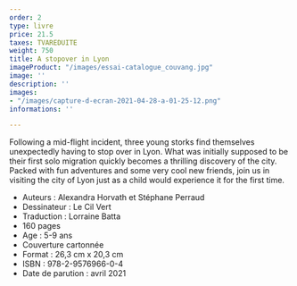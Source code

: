 ```yaml
---
order: 2
type: livre
price: 21.5
taxes: TVAREDUITE
weight: 750
title: A stopover in Lyon
imageProduct: "/images/essai-catalogue_couvang.jpg"
image: ''
description: ''
images:
- "/images/capture-d-ecran-2021-04-28-a-01-25-12.png"
informations: ''

---
```

Following a mid-flight incident, three young storks find themselves unexpectedly having to stop over in Lyon. What was initially supposed to be their first solo migration quickly becomes a thrilling discovery of the city. Packed with fun adventures and some very cool new friends, join us in visiting the city of Lyon just as a child would experience it for the first time.

* Auteurs : Alexandra Horvath et Stéphane Perraud
* Dessinateur : Le Cil Vert
* Traduction : Lorraine Batta
* 160 pages
* Age : 5-9 ans
* Couverture cartonnée
* Format : 26,3 cm x 20,3 cm
* ISBN : 978-2-9576966-0-4
* Date de parution : avril 2021
